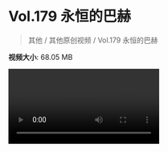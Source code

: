 # Vol.179 永恒的巴赫

> 其他 / 其他原创视频 / Vol.179 永恒的巴赫

**视频大小**: 68.05 MB

<div class="video"><video src="https://file.hsyhx.top/archive/混乱博物馆/Vol/179.mp4" controls preload>🤔 您的浏览器不支持 video 标签</video></div>